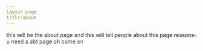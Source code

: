 ```yaml
---
layout:page
title:about
---
```


this will be the about page and this will tell people about this page
reasons-u need  a abt page oh come on
